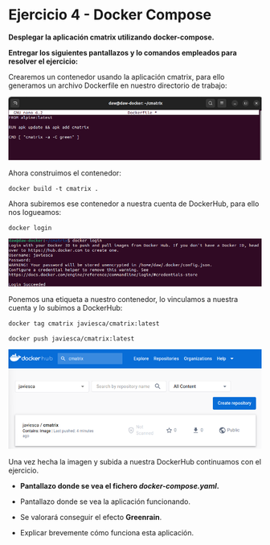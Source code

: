 # Ejercicio 4 - Docker Compose



**Desplegar la aplicación cmatrix utilizando docker-compose.** 

**Entregar los siguientes pantallazos y lo comandos empleados para resolver el ejercicio:** 

Crearemos un contenedor usando la aplicación cmatrix, para ello generamos un archivo Dockerfile en nuestro directorio de trabajo:

![image-20230208195950675](./assets/image-20230208195950675.png)

Ahora construimos el contenedor:

```
docker build -t cmatrix .
```

Ahora subiremos ese contenedor a nuestra cuenta de DockerHub, para ello nos logueamos:

```
docker login
```

![image-20230208200212031](./assets/image-20230208200212031.png)

Ponemos una etiqueta a nuestro contenedor, lo vinculamos a nuestra cuenta y lo subimos a DockerHub:

```
docker tag cmatrix javiesca/cmatrix:latest
```

```
docker push javiesca/cmatrix:latest
```

![image-20230208200418002](./assets/image-20230208200418002.png)

Una vez hecha la imagen y subida a nuestra DockerHub continuamos con el ejercicio.

- **Pantallazo donde se vea el fichero *docker-compose.yaml*.** 

  

- Pantallazo donde se vea la aplicación funcionando. 

- Se valorará conseguir el efecto **Greenrain**. 

- Explicar brevemente cómo funciona esta aplicación.



